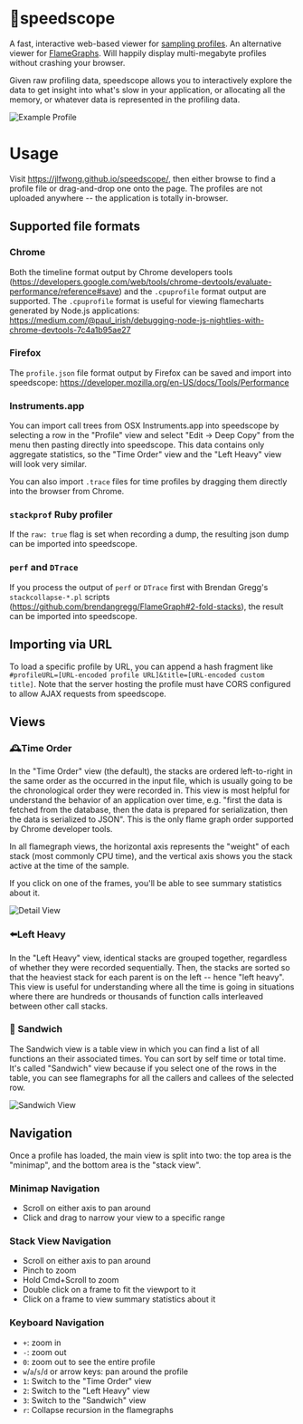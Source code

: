 # 🔬speedscope

A fast, interactive web-based viewer for [sampling profiles][0]. An alternative viewer for [FlameGraphs][1]. Will happily display multi-megabyte profiles without crashing your browser.

Given raw profiling data, speedscope allows you to interactively explore the data to get insight into what's slow in your application, or allocating all the memory, or whatever data is represented in the profiling data.

![Example Profile](https://user-images.githubusercontent.com/150329/40900669-86eced80-6781-11e8-92c1-dc667b651e72.gif)

[0]: https://en.wikipedia.org/wiki/Profiling_(computer_programming)#Statistical_profilers
[1]: https://github.com/brendangregg/FlameGraph

# Usage

Visit https://jlfwong.github.io/speedscope/, then either browse to find a profile file or drag-and-drop one onto the page. The profiles are not uploaded anywhere -- the application is totally in-browser.

## Supported file formats

### Chrome

Both the timeline format output by Chrome developers tools (https://developers.google.com/web/tools/chrome-devtools/evaluate-performance/reference#save) and the `.cpuprofile` format output are supported. The `.cpuprofile` format is useful for viewing flamecharts generated by Node.js applications:
https://medium.com/@paul_irish/debugging-node-js-nightlies-with-chrome-devtools-7c4a1b95ae27

### Firefox

The `profile.json` file format output by Firefox can be saved and import into speedscope: https://developer.mozilla.org/en-US/docs/Tools/Performance

### Instruments.app

You can import call trees from OSX Instruments.app into speedscope by
selecting a row in the "Profile" view and select "Edit -> Deep Copy" from the
menu then pasting directly into speedscope. This data contains only aggregate
statistics, so the "Time Order" view and the "Left Heavy" view will look very
similar.

You can also import `.trace` files for time profiles by dragging them directly
into the browser from Chrome.

### `stackprof` Ruby profiler

If the `raw: true` flag is set when recording a dump, the resulting json dump can be imported into speedscope.

### `perf` and `DTrace`

If you process the output of `perf` or `DTrace` first with Brendan Gregg's `stackcollapse-*.pl` scripts (https://github.com/brendangregg/FlameGraph#2-fold-stacks), the result can be imported into speedscope.

## Importing via URL

To load a specific profile by URL, you can append a hash fragment like `#profileURL=[URL-encoded profile URL]&title=[URL-encoded custom title]`. Note that the server hosting the profile must have CORS configured to allow AJAX requests from speedscope.

## Views

### 🕰Time Order

In the "Time Order" view (the default), the stacks are ordered left-to-right in the same order as the occurred in the input file, which is usually going to be the chronological order they were recorded in. This view is most helpful for understand the behavior of an application over time, e.g. "first the data is fetched from the database, then the data is prepared for serialization, then the data is serialized to JSON". This is the only flame graph order supported by Chrome developer tools.

In all flamegraph views, the horizontal axis represents the "weight" of each stack (most commonly CPU time), and the vertical axis shows you the stack active at the time of the sample.

If you click on one of the frames, you'll be able to see summary statistics about it.

![Detail View](https://user-images.githubusercontent.com/150329/42108613-e6ef6d3a-7b8f-11e8-93d4-541b2cb93fe5.png)

### ⬅️Left Heavy

In the "Left Heavy" view, identical stacks are grouped together, regardless of whether they were recorded sequentially. Then, the stacks are sorted so that the heaviest stack for each parent is on the left -- hence "left heavy". This view is useful for understanding where all the time is going in situations where there are hundreds or thousands of function calls interleaved between other call stacks.

### 🥪 Sandwich

The Sandwich view is a table view in which you can find a list of all functions an their associated times. You can sort by self time or total time.
It's called "Sandwich" view because if you select one of the rows in the table, you can see flamegraphs for all the callers and callees of the selected
row.

![Sandwich View](https://user-images.githubusercontent.com/150329/42108467-76a57baa-7b8f-11e8-815f-1df7b6ac3ede.png)

## Navigation

Once a profile has loaded, the main view is split into two: the top area is the "minimap", and the bottom area is the "stack view".

### Minimap Navigation

* Scroll on either axis to pan around
* Click and drag to narrow your view to a specific range

### Stack View Navigation

* Scroll on either axis to pan around
* Pinch to zoom
* Hold Cmd+Scroll to zoom
* Double click on a frame to fit the viewport to it
* Click on a frame to view summary statistics about it

### Keyboard Navigation

* `+`: zoom in
* `-`: zoom out
* `0`: zoom out to see the entire profile
* `w`/`a`/`s`/`d` or arrow keys: pan around the profile
* `1`: Switch to the "Time Order" view
* `2`: Switch to the "Left Heavy" view
* `3`: Switch to the "Sandwich" view
* `r`: Collapse recursion in the flamegraphs
